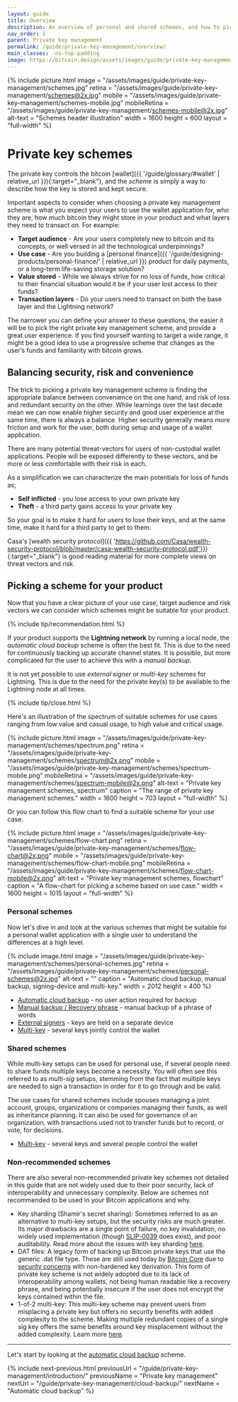 ```yaml
---
layout: guide
title: Overview
description: An overview of personal and shared schemes, and how to pick one for your product depending on your use case.
nav_order: 1
parent: Private key management
permalink: /guide/private-key-management/overview/
main_classes: -no-top-padding
image: https://bitcoin.design/assets/images/guide/private-key-management/schemes/page-private-key-schemes.jpg
---
```


<!--

Editor's notes

An overview of what different private key management schemes there are, and how to choose one depending on use case.

Illustration sources

https://www.figma.com/community/file/995256542920917246/BDG---Private-key-management-illustrations

-->

{% include picture.html
   image = "/assets/images/guide/private-key-management/schemes.jpg"
   retina = "/assets/images/guide/private-key-management/schemes@2x.jpg"
   mobile = "/assets/images/guide/private-key-management/schemes-mobile.jpg"
   mobileRetina = "/assets/images/guide/private-key-management/schemes-mobile@2x.jpg"
   alt-text = "Schemes header illustration"
   width = 1600
   height = 600
   layout = "full-width"
%}

# Private key schemes
The private key controls the bitcoin [wallet]({{ '/guide/glossary/#wallet' | relative_url }}){:target="_blank"}, and the *scheme* is simply a way to describe how the key is stored and kept secure.

Important aspects to consider when choosing a private key management scheme is what you expect your users to use the wallet application for, who they are, how much bitcoin they might store in your product and what layers they need to transact on. For example:


* **Target audience** - Are your users completely new to bitcoin and its concepts, or well versed in all the technological underpinnings?
* **Use case** - Are you building a [personal finance]({{ '/guide/designing-products/personal-finance/' | relative_url }}) product for daily payments, or a long-term life-saving storage solution?
* **Value stored** - While we always strive for no loss of funds, how critical to their financial situation would it be if your user lost access to their funds?
* **Transaction layers** - Do your users need to transact on both the base layer and the Lightning network?


The narrower you can define your answer to these questions, the easier it will be to pick the right private key management scheme, and provide a great user experience. If you find yourself wanting to target a wide range, it might be a good idea to use a progressive scheme that changes as the user’s funds and familiarity with bitcoin grows.

## Balancing security, risk and convenience

The trick to picking a private key management scheme is finding the appropriate balance between convenience on the one hand, and risk of loss and redundant security on the other. While learnings over the last decade mean we can now enable higher security and good user experience at the same time, there is always a balance. Higher security generally means more friction and work for the user, both during setup and usage of a wallet application.

There are many potential threat-vectors for users of non-custodial wallet applications. People will be exposed differently to these vectors, and be more or less comfortable with their risk in each.

As a simplification we can characterize the main potentials for loss of funds as;

* **Self inflicted** - you lose access to your own private key
* **Theft** - a third party gains access to your private key

So your goal is to make it hard for users to lose their keys, and at the same time, make it hard for a third party to get to them.

Casa's [wealth security protocol]({{ 'https://github.com/Casa/wealth-security-protocol/blob/master/casa-wealth-security-protocol.pdf'}}){:target="_blank"} is good reading material for more complete views on threat vectors and risk.

## Picking a scheme for your product

Now that you have a clear picture of your use case, target audience and risk vectors we can consider which schemes might be suitable for your product.

{% include tip/recommendation.html %}

If your product supports the **Lightning network** by running a local node, the *automatic cloud backup* scheme is often the best fit. This is due to the need for continuously backing up accurate channel states. It is possible, but more complicated for the user to achieve this with a *manual backup*.

It is not yet possible to use *external signer* or *multi-key* schemes for Lightning. This is due to the need for the private key(s) to be available to the Lightning node at all times. 

{% include tip/close.html %}

Here's an illustration of the spectrum of suitable schemes for use cases ranging from low value and casual usage, to high value and critical usage.

{% include picture.html
   image = "/assets/images/guide/private-key-management/schemes/spectrum.png"
   retina = "/assets/images/guide/private-key-management/schemes/spectrum@2x.png"
   mobile = "/assets/images/guide/private-key-management/schemes/spectrum-mobile.png"
   mobileRetina = "/assets/images/guide/private-key-management/schemes/spectrum-mobile@2x.png"
   alt-text = "Private key management schemes, spectrum"
   caption = "The range of private key management schemes."
   width = 1600
   height = 703
   layout = "full-width"
%}

Or you can follow this flow chart to find a suitable scheme for your use case.

{% include picture.html
   image = "/assets/images/guide/private-key-management/schemes/flow-chart.png"
   retina = "/assets/images/guide/private-key-management/schemes/flow-chart@2x.png"
   mobile = "/assets/images/guide/private-key-management/schemes/flow-chart-mobile.png"
   mobileRetina = "/assets/images/guide/private-key-management/schemes/flow-chart-mobile@2x.png"
   alt-text = "Private key management schemes, flowchart"
   caption = "A flow-chart for picking a scheme based on use case."
   width = 1600
   height = 1015
   layout = "full-width"
%}

### Personal schemes

Now let's dive in and look at the various schemes that might be suitable for a personal wallet application with a single user to understand the differences at a high level.

{% include image.html
   image = "/assets/images/guide/private-key-management/schemes/personal-schemes.jpg"
   retina = "/assets/images/guide/private-key-management/schemes/personal-schemes@2x.jpg"
   alt-text = ""
   caption = "Automatic cloud backup, manual backup, signing-device and multi-key."
   width = 2012
   height = 400
%}

- [Automatic cloud backup](/guide/private-key-management/cloud-backup/) - no user action required for backup
- [Manual backup / Recovery phrase](/guide/private-key-management/manual-backup/) - manual backup of a phrase of words
- [External signers](/guide/private-key-management/external-signers/) - keys are held on a separate device
- [Multi-key](/guide/private-key-management/multi-key/) - several keys jointly control the wallet

### Shared schemes

While multi-key setups can be used for personal use, if several people need to share funds multiple keys become a necessity. You will often see this referred to as *multi-sig* setups, stemming from the fact that multiple keys are needed to sign a transaction in order for it to go through and be valid.

The use cases for shared schemes include spouses managing a joint account, groups, organizations or companies managing their funds, as well as inheritance planning. It can also be used for governance of an organization, with transactions used not to transfer funds but to record, or vote, for decisions.

- [Multi-key](/guide/private-key-management/multi-key/) - several keys and several people control the wallet

### Non-recommended schemes

There are also several non-recommended private key schemes not detailed in this guide that are not widely used due to their poor security, lack of interoperability and unnecessary complexity. Below are schemes not recommended to be used in your Bitcoin applications and why.

- Key sharding (Shamir's secret sharing): Sometimes referred to as an alternative to multi-key setups, but the security risks are much greater. Its major drawbacks are a single point of failure, no key invalidation, no widely used implementation (though [SLIP-0039](https://github.com/satoshilabs/slips/blob/master/slip-0039.md) does exist), and poor auditability. Read more about the issues with key sharding [here](https://docs.keys.casa/wealth-security-protocol/rejected-key-schemes/key-sharding-shamirs-secret-sharing).
- DAT files: A legacy form of backing up Bitcoin private keys that use the generic .dat file type. These are still used today by [Bitcoin Core](https://bitcoincore.org/) due to [security concerns](https://bitcoin.stackexchange.com/questions/92716/why-keys-generated-in-bitcoin-core-mismatch-that-from-online-generators-despite) with non-hardened key derivation. This form of private key scheme is not widely adopted due to its lack of interoperability among wallets, not being human readable like a recovery phrase, and being potentially insecure if the user does not encrypt the keys contained within the file. 
- 1-of-2 multi-key: This multi-key scheme may prevent users from misplacing a private key but offers no security benefits with added complexity to the scheme. Making multiple redundant copies of a single sig key offers the same benefits around key misplacement without the added complexity. Learn more [here](https://docs.keys.casa/wealth-security-protocol/rejected-key-schemes/1-of-2).

---

Let's start by looking at the [automatic cloud backup](/guide/private-key-management/cloud-backup/) scheme.

{% include next-previous.html
   previousUrl = "/guide/private-key-management/introduction/"
   previousName = "Private key management"
   nextUrl = "/guide/private-key-management/cloud-backup/"
   nextName = "Automatic cloud backup"
%}
